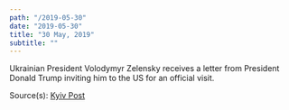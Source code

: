 ```yaml
---
path: "/2019-05-30"
date: "2019-05-30"
title: "30 May, 2019"
subtitle: ""
---
```


Ukrainian President Volodymyr Zelensky receives a letter from President Donald Trump inviting him to the US for an official visit.

<span class="sources">

Source(s): [Kyiv Post](https://www.kyivpost.com/ukraine-politics/trumps-invitation-received-on-may-30-visit-being-planned.html)

</span>
